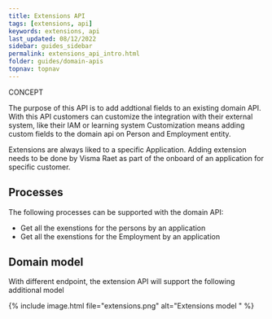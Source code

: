 ```yaml
---
title: Extensions API
tags: [extensions, api]
keywords: extensions, api
last_updated: 08/12/2022
sidebar: guides_sidebar
permalink: extensions_api_intro.html
folder: guides/domain-apis
topnav: topnav
---
```

<span class="label label-danger">CONCEPT</span>

The purpose of this API is to add addtional fields to an existing domain API. With this API customers can customize the integration with their external system, like their IAM or learning system Customization means adding custom fields to the domain api on Person and Employment entity.

Extensions are always liked to a specific Application. Adding extension needs to be done by Visma Raet as part of the onboard of an application for specific customer.

## Processes
The following processes can be supported with the domain API:
- Get all the exenstions for the persons by an application
- Get all the exenstions for the Employment  by an application
## Domain model
With different endpoint, the extension API will support the following additional  model

{% include image.html file="extensions.png" alt="Extensions model " %}
